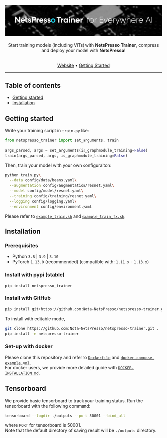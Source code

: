 <div align="center">
    <img src="./assets/netspresso_trainer_header_tmp.png" width="800"/>
</div>
</br>

<center>
Start training models (including ViTs) with <b>NetsPresso Trainer</b>, compress and deploy your model with <b>NetsPresso</b>!
</center>
</br>

<div align="center">
<p align="center">
  <a href="https://py.netspresso.ai/">Website</a> •
  <a href="#getting-started">Getting Started</a>
</p>
</div>

_____


## Table of contents

<!-- toc -->

- [Getting started](#getting-started)
- [Installation](#installation)

<!-- tocstop -->

## Getting started

Write your training script in `train.py` like:

```python
from netspresso_trainer import set_arguments, train

args_parsed, args = set_arguments(is_graphmodule_training=False)
train(args_parsed, args, is_graphmodule_training=False)
```

Then, train your model with your own configuraiton:

```bash
python train.py\
  --data config/data/beans.yaml\
  --augmentation config/augmentation/resnet.yaml\
  --model config/model/resnet.yaml\
  --training config/training/resnet.yaml\
  --logging config/logging.yaml\
  --environment config/environment.yaml
```

Please refer to [`example_train.sh`](./example_train.sh) and [`example_train_fx.sh`](./example_train_fx.sh).

## Installation

### Prerequisites

- Python `3.8` | `3.9` | `3.10`
- PyTorch `1.13.0` (recommended) (compatible with: `1.11.x` - `1.13.x`)

### Install with pypi (stable)

```bash
pip install netspresso_trainer
```

### Install with GitHub

```bash
pip install git+https://github.com:Nota-NetsPresso/netspresso-trainer.git@stable
```

To install with editable mode,

```bash
git clone https://github.com:Nota-NetsPresso/netspresso-trainer.git .
pip install -e netspresso-trainer
```

### Set-up with docker

Please clone this repository and refer to [`Dockerfile`](./Dockerfile) and [`docker-compose-example.yml`](./docker-compose-example.yml).  
For docker users, we provide more detailed guide with [`DOCKER-INSTALLATION.md`](./DOCKER-INSTALLATION.md).

## Tensorboard

We provide basic tensorboard to track your training status. Run the tensorboard with the following command: 

```bash
tensorboard --logdir ./outputs --port 50001 --bind_all
```

where `PORT` for tensorboard is 50001.  
Note that the default directory of saving result will be `./outputs` directory.